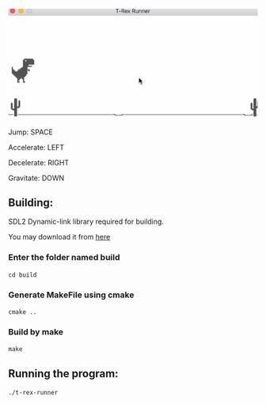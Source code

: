 ![demo](demo/t-rex.gif)

Jump: SPACE

Accelerate: LEFT

Decelerate: RIGHT

Gravitate: DOWN


## Building:

SDL2 Dynamic-link library required for building.

You may download it from [here](https://www.libsdl.org/download-2.0.php "SDL2")


### Enter the folder named build

 
	cd build


### Generate MakeFile using cmake


	cmake ..


### Build by make

	make



## Running the program:

	./t-rex-runner

